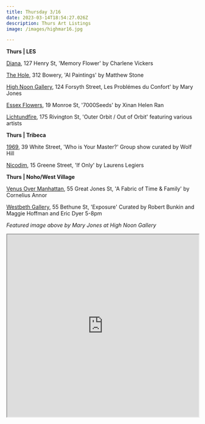 ```yaml
---
title: Thursday 3/16
date: 2023-03-14T18:54:27.026Z
description: Thurs Art Listings
image: /images/highmar16.jpg

---
```

**T﻿hurs | LES**

[Diana](https://www.diananewyork.com/future), 127 Henry St, 'Memory Flower' by Charlene Vickers

[T﻿he Hole](http://theholenyc.com/2023/03/03/matthew-stone-7/), 312 Bowery, 'AI Paintings' by Matthew Stone

[High Noon Gallery](https://www.highnoongallery.com/les-problemes-du-confort), 124 Forsyth Street, Les Problémes du Confort' by Mary Jones

[Essex Flowers](https://essexflowers.us/XINAN-HELEN-RAN), 19 Monroe St, '7000Seeds' by Xinan Helen Ran

[Lichtundfire](instagram.com/lichtundfire), 175 Rivington St, 'Outer Orbit / Out of Orbit' featuring various artists

**T﻿hurs | Tribeca**

[1969](https://www.1969gallery.com/who-is-your-master-curated-by-wolf-hill), 39 White Street, 'Who is Your Master?' Group show curated by Wolf Hill

[Nicodim](https://www.nicodimgallery.com/exhibitions), 15 Greene Street, 'If Only' by Laurens Legiers

**T﻿hurs | Noho/West Village**

[Venus Over Manhattan](https://www.venusovermanhattan.com/exhibitions/cornelius-annor-a-fabric-of-time-family), 55 Great Jones St, 'A Fabric of Time & Family' by Cornelius Annor

[Westbeth Gallery](https://westbeth.org/event/exposure-group-show-at-collapsable-hole-nyc/), 55 Bethune St, 'Exposure' Curated by Robert Bunkin and Maggie Hoffman and Eric Dyer 5-8pm

*F﻿eatured image above by Mary Jones at High Noon Gallery* 

<iframe src="https://www.google.com/maps/d/u/3/embed?mid=1oktICo2C7CVAsolR2ld4XY7OpC0gDfA&ehbc=2E312F" width="100%" height="480"></iframe>